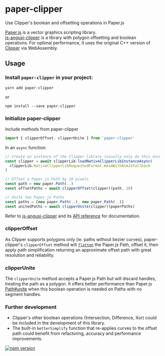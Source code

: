 # paper-clipper

Use Clipper's boolean and offsetting operations in Paper.js

[Paper.js](https://github.com/paperjs/paper.js) is a vector graphics scripting library.   
[js-angusj-clipper](https://github.com/xaviergonz/js-angusj-clipper) is a library with polygon offsetting and boolean operations. For optimal performance, it uses the original C++ version of [Clipper](https://sourceforge.net/projects/polyclipping/) via WebAssembly.

## Usage 

### Install `paper-clipper` in your project:

```
yarn add paper-clipper
```
or
```
npm install --save paper-clipper
```

### Initialize paper-clipper

Include methods from paper-clipper

```js
import { clipperOffset, clipperUnite } from 'paper-clipper'
```

In an `async` function:
```js
// Create an instance of the Clipper library (usually only do this once in your app)
const clipper = await clipperLib.loadNativeClipperLibInstanceAsync(
  clipperLib.NativeClipperLibRequestedFormat.WasmWithAsmJsFallback
)

// Offset a Paper.js Path by 10 pixels
const path = new paper.Path(..)
const offsetPaths = await clipperOffset(clipper)(path, 10)

// Unite two Paper.js Paths
const paths = [new paper.Path(..), new paper.Path(..)]
const unitedPaths = await clipperUnite(clipper)(paperPaths)

```

Refer to [js-angusj-clipper](https://github.com/xaviergonz/js-angusj-clipper) and its [API reference](https://github.com/xaviergonz/js-angusj-clipper/blob/master/docs/apiReference/index.md) for documentation.

### clipperOffset

As Clipper supports polygons only (ie. paths without bezier curves), paper-clipper's `clipperOffset` method will [`flatten`](http://paperjs.org/reference/path/#flatten) the Paper.js Path, offset it, then apply path simplification returning an approximate offset path with great resolution and reliability.

### clipperUnite

The `clipperUnite` method accepts a Paper.js Path but will discard handles, treating the path as a polygon. It offers better performance than Paper.js [Path#unite](http://paperjs.org/reference/path/#unite-path) when this boolean operation is needed on Paths with no segment handles. 

### Further development

- Clipper's other boolean operations (Intersection, Difference, Xor) could be included in the development of this library.
- The built-in `betterSimplify` function that re-applies curves to the offset path could benefit from refactoring, accuracy and performance improvements. 


[![npm version](https://badge.fury.io/js/paper-clipper.svg)](https://badge.fury.io/js/paper-clipper)

